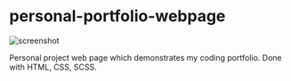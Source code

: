 # personal-portfolio-webpage

![screenshot](https://user-images.githubusercontent.com/48579650/127218582-537b003a-5f9c-4b30-8a78-92fab5a89ba3.PNG)

Personal project web page which demonstrates my coding portfolio. Done with HTML, CSS, SCSS.
